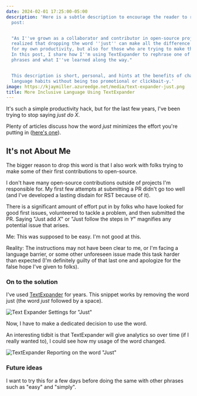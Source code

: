 ```yaml
---
date: 2024-02-01 17:25:00-05:00
description: 'Here is a subtle description to encourage the reader to read the blog
  post:


  "As I''ve grown as a collaborator and contributor in open-source projects, I''ve
  realized that dropping the word ''just'' can make all the difference - not just
  for my own productivity, but also for those who are trying to make their first contributions.
  In this post, I share how I''m using TextExpander to rephrase one of my most common
  phrases and what I''ve learned along the way."


  This description is short, personal, and hints at the benefits of changing one''s
  language habits without being too promotional or clickbait-y.'
image: https://kjaymiller.azureedge.net/media/text-expander-just.png
title: More Inclusive Language Using TextExpander
---
```


It's such a simple productivity hack, but for the last few years, I've been trying to stop saying _just do X_.

Plenty of articles discuss how the word _just_ minimizes the effort you're putting in ([here's one](https://www.glamour.com/story/why-i-quit-using-the-word-just-in-my-emails)).

## It's not About Me

The bigger reason to drop this word is that I also work with folks trying to make some of their first contributions to open-source.

I don't have many open-source contributions outside of projects I'm responsible for. My first few attempts at submitting a PR didn't go too well (and I've developed a lasting disdain for RST because of it).

There is a significant amount of effort put in by folks who have looked for good first issues, volunteered to tackle a problem, and then submitted the PR. Saying "Just add _X_" or "Just follow the steps in _Y_" magnifies any potential issue that arises.

Me: This was supposed to be easy. I'm not good at this.

Reality: The instructions may not have been clear to me, or I'm facing a language barrier, or some other unforeseen issue made this task harder than expected (I'm definitely guilty of that last one and apologize for the false hope I've given to folks).

### On to the solution

I've used [TextExpander](https://textexpander.com/) for years. This snippet works by removing the word just (the word _just_ followed by a space).

![Text Expander Settings for "Just"](https://kjaymiller.azureedge.net/media/text-expander-just.png)

Now, I have to make a dedicated decision to use the word.

An interesting tidbit is that TextExpander will give analytics so over time (if I really wanted to), I could see how my usage of the word changed.

![TextExpander Reporting on the word "Just"](https://kjaymiller.azureedge.net/media/text-expander-just-analytics.png)

### Future ideas

I want to try this for a few days before doing the same with other phrases such as "easy" and "simply".